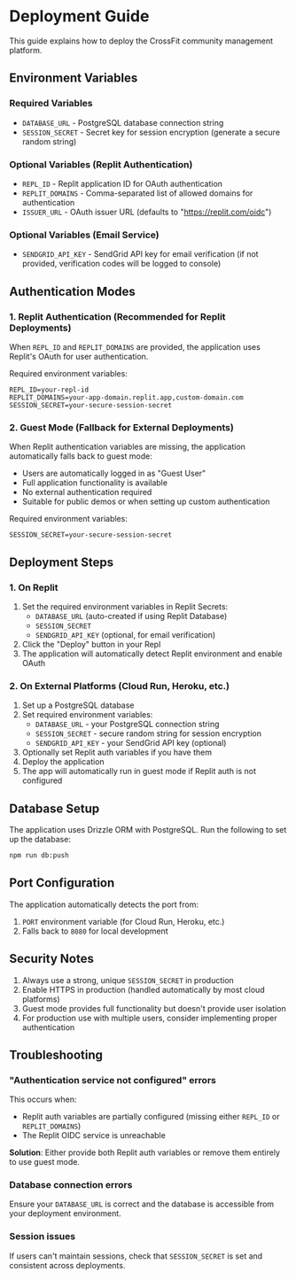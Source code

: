# Deployment Guide

This guide explains how to deploy the CrossFit community management platform.

## Environment Variables

### Required Variables
- `DATABASE_URL` - PostgreSQL database connection string
- `SESSION_SECRET` - Secret key for session encryption (generate a secure random string)

### Optional Variables (Replit Authentication)
- `REPL_ID` - Replit application ID for OAuth authentication
- `REPLIT_DOMAINS` - Comma-separated list of allowed domains for authentication
- `ISSUER_URL` - OAuth issuer URL (defaults to "https://replit.com/oidc")

### Optional Variables (Email Service)
- `SENDGRID_API_KEY` - SendGrid API key for email verification (if not provided, verification codes will be logged to console)

## Authentication Modes

### 1. Replit Authentication (Recommended for Replit Deployments)
When `REPL_ID` and `REPLIT_DOMAINS` are provided, the application uses Replit's OAuth for user authentication.

Required environment variables:
```
REPL_ID=your-repl-id
REPLIT_DOMAINS=your-app-domain.replit.app,custom-domain.com
SESSION_SECRET=your-secure-session-secret
```

### 2. Guest Mode (Fallback for External Deployments)
When Replit authentication variables are missing, the application automatically falls back to guest mode:
- Users are automatically logged in as "Guest User"
- Full application functionality is available
- No external authentication required
- Suitable for public demos or when setting up custom authentication

Required environment variables:
```
SESSION_SECRET=your-secure-session-secret
```

## Deployment Steps

### 1. On Replit
1. Set the required environment variables in Replit Secrets:
   - `DATABASE_URL` (auto-created if using Replit Database)
   - `SESSION_SECRET`
   - `SENDGRID_API_KEY` (optional, for email verification)
2. Click the "Deploy" button in your Repl
3. The application will automatically detect Replit environment and enable OAuth

### 2. On External Platforms (Cloud Run, Heroku, etc.)
1. Set up a PostgreSQL database
2. Set required environment variables:
   - `DATABASE_URL` - your PostgreSQL connection string
   - `SESSION_SECRET` - secure random string for session encryption
   - `SENDGRID_API_KEY` - your SendGrid API key (optional)
3. Optionally set Replit auth variables if you have them
4. Deploy the application
5. The app will automatically run in guest mode if Replit auth is not configured

## Database Setup

The application uses Drizzle ORM with PostgreSQL. Run the following to set up the database:

```bash
npm run db:push
```

## Port Configuration

The application automatically detects the port from:
1. `PORT` environment variable (for Cloud Run, Heroku, etc.)
2. Falls back to `8080` for local development

## Security Notes

1. Always use a strong, unique `SESSION_SECRET` in production
2. Enable HTTPS in production (handled automatically by most cloud platforms)
3. Guest mode provides full functionality but doesn't provide user isolation
4. For production use with multiple users, consider implementing proper authentication

## Troubleshooting

### "Authentication service not configured" errors
This occurs when:
- Replit auth variables are partially configured (missing either `REPL_ID` or `REPLIT_DOMAINS`)
- The Replit OIDC service is unreachable

**Solution**: Either provide both Replit auth variables or remove them entirely to use guest mode.

### Database connection errors
Ensure your `DATABASE_URL` is correct and the database is accessible from your deployment environment.

### Session issues
If users can't maintain sessions, check that `SESSION_SECRET` is set and consistent across deployments.